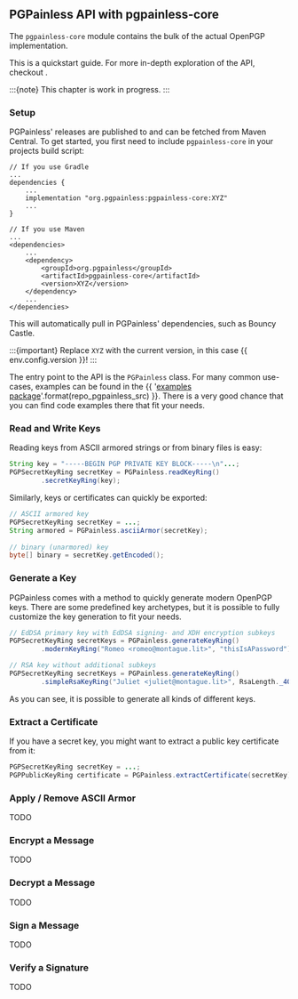 ## PGPainless API with pgpainless-core

The `pgpainless-core` module contains the bulk of the actual OpenPGP implementation.

This is a quickstart guide. For more in-depth exploration of the API, checkout [](indepth.md).

:::{note}
This chapter is work in progress.
:::

### Setup

PGPainless' releases are published to and can be fetched from Maven Central.
To get started, you first need to include `pgpainless-core` in your projects build script:

```
// If you use Gradle
...
dependencies {
    ...
    implementation "org.pgpainless:pgpainless-core:XYZ"
    ...
}

// If you use Maven
...
<dependencies>
    ...
    <dependency>
        <groupId>org.pgpainless</groupId>
        <artifactId>pgpainless-core</artifactId>
        <version>XYZ</version>
    </dependency>
    ...
</dependencies>
```

This will automatically pull in PGPainless' dependencies, such as Bouncy Castle.

:::{important}
Replace `XYZ` with the current version, in this case {{ env.config.version }}!
:::

The entry point to the API is the `PGPainless` class.
For many common use-cases, examples can be found in the
{{ '[examples package](https://{}/main/pgpainless-core/src/test/java/org/pgpainless/example)'.format(repo_pgpainless_src) }}.
There is a very good chance that you can find code examples there that fit your needs.

### Read and Write Keys
Reading keys from ASCII armored strings or from binary files is easy:

```java
String key = "-----BEGIN PGP PRIVATE KEY BLOCK-----\n"...;
PGPSecretKeyRing secretKey = PGPainless.readKeyRing()
        .secretKeyRing(key);
```

Similarly, keys or certificates can quickly be exported:

```java
// ASCII armored key
PGPSecretKeyRing secretKey = ...;
String armored = PGPainless.asciiArmor(secretKey);
        
// binary (unarmored) key
byte[] binary = secretKey.getEncoded();
```

### Generate a Key
PGPainless comes with a method to quickly generate modern OpenPGP keys.
There are some predefined key archetypes, but it is possible to fully customize the key generation to fit your needs.

```java
// EdDSA primary key with EdDSA signing- and XDH encryption subkeys
PGPSecretKeyRing secretKeys = PGPainless.generateKeyRing()
        .modernKeyRing("Romeo <romeo@montague.lit>", "thisIsAPassword");

// RSA key without additional subkeys
PGPSecretKeyRing secretKeys = PGPainless.generateKeyRing()
        .simpleRsaKeyRing("Juliet <juliet@montague.lit>", RsaLength._4096);
```

As you can see, it is possible to generate all kinds of different keys.

### Extract a Certificate
If you have a secret key, you might want to extract a public key certificate from it:

```java
PGPSecretKeyRing secretKey = ...;
PGPPublicKeyRing certificate = PGPainless.extractCertificate(secretKey);
```

### Apply / Remove ASCII Armor
TODO

### Encrypt a Message
TODO

### Decrypt a Message
TODO

### Sign a Message
TODO

### Verify a Signature
TODO
